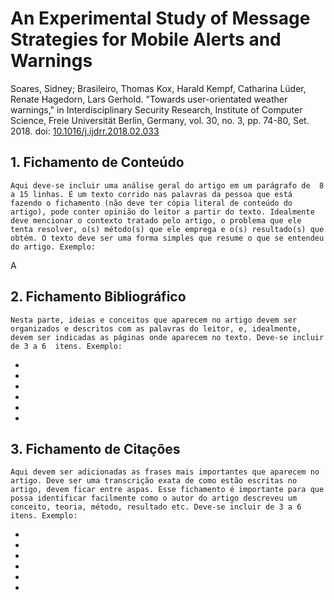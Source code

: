 # An Experimental Study of Message Strategies for Mobile Alerts and Warnings

Soares, Sidney; Brasileiro, Thomas Kox, Harald Kempf, Catharina Lüder, Renate Hagedorn, Lars Gerhold. "Towards user-orientated weather warnings," in Interdisciplinary Security Research, Institute of Computer Science, Freie Universität Berlin, Germany, vol. 30, no. 3, pp. 74-80, Set. 2018. doi: [10.1016/j.ijdrr.2018.02.033](https://doi.org/10.1016/j.ijdrr.2018.02.033)

## 1. Fichamento de Conteúdo

`Aqui deve-se incluir uma análise geral do artigo em um parágrafo de  8 a 15 linhas. É um texto corrido nas palavras da pessoa que está fazendo o fichamento (não deve ter cópia literal de conteúdo do artigo), pode conter opinião do leitor a partir do texto. Idealmente deve mencionar o contexto tratado pelo artigo, o problema que ele tenta resolver, o(s) método(s) que ele emprega e o(s) resultado(s) que obtém. O texto deve ser uma forma simples que resume o que se entendeu do artigo. Exemplo:`

A

## 2. Fichamento Bibliográfico 

`Nesta parte, ideias e conceitos que aparecem no artigo devem ser organizados e descritos com as palavras do leitor, e, idealmente, devem ser indicadas as páginas onde aparecem no texto. Deve-se incluir de 3 a 6  itens. Exemplo:`

* 
* 
* 
* 
* 
* 

## 3. Fichamento de Citações 

`Aqui devem ser adicionadas as frases mais importantes que aparecem no artigo. Deve ser uma transcrição exata de como estão escritas no artigo, devem ficar entre aspas. Esse fichamento é importante para que possa identificar facilmente como o autor do artigo descreveu um conceito, teoria, método, resultado etc. Deve-se incluir de 3 a 6  itens. Exemplo:`

* 
* 
* 
* 
* 
* 
